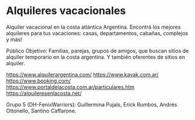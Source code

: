 # Alquileres vacacionales
Alquiler vacacional en la costa atlántica Argentina. Encontrá los mejores alquileres para tus vacaciones: casas, departamentos, cabañas, complejos y más!

Público Objetivo: Familias, parejas, grupos de amigos, que buscan sitios de alquiler temporario en la 
costa argentina. Y también oferentes de sitios en alquiler.

https://www.alquilerargentina.com/
https://www.kayak.com.ar/
https://www.booking.com/
https://www.portaldelacosta.com.ar/particulares.htm
https://alquileresenlacosta.net/

Grupo 5 (DH-FenixWarriors): Guillermina Pujals, Erick Rumbos, Andrés Ottonello, Santino Caffarone.

